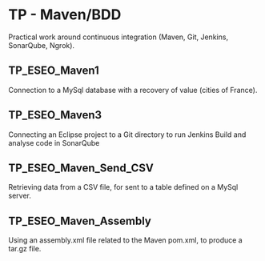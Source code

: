 # TP - Maven/BDD

Practical work around continuous integration (Maven, Git, Jenkins, SonarQube, Ngrok).

## TP_ESEO_Maven1

Connection to a MySql database with a recovery of value (cities of France).

## TP_ESEO_Maven3

Connecting an Eclipse project to a Git directory to run Jenkins Build and analyse code in SonarQube

## TP_ESEO_Maven_Send_CSV

Retrieving data from a CSV file, for sent to a table defined on a MySql server.

## TP_ESEO_Maven_Assembly

Using an assembly.xml file related to the Maven pom.xml, to produce a tar.gz file.

